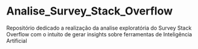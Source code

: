 # Analise_Survey_Stack_Overflow
Repositório dedicado a realização da analise exploratória do Survey Stack Overflow com o intuito de gerar insights sobre ferramentas de Inteligência Artificial 
